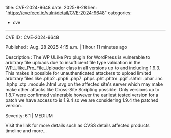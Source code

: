  
title: CVE-2024-9648
date: 2025-8-28
lien: "https://cvefeed.io/vuln/detail/CVE-2024-9648"
categories:
  - cve
---

CVE ID : CVE-2024-9648

Published :  Aug. 28
2025
4:15 a.m. | 1 hour
11 minutes ago

Description : The WP ULike Pro plugin for WordPress is vulnerable to arbitrary file uploads due to insufficient file type validation in the WP_Ulike_Pro_File_Uploader class in all versions up to
and including
1.9.3. This makes it possible for unauthenticated attackers to upload limited arbitrary files like .php2
.php6
.php7
.phps
.pht
.phtm
.pgif
.shtml
.phar
.inc
.hphp
.ctp
.module
.html
.svg on the affected site's server which may make make other attacks like Cross-Site Scripting possible. Only versions up to 1.8.7 were confirmed vulnerable
however
the earliest tested version for a patch we have access to is 1.9.4
so we are considering 1.9.4 the patched version.

Severity: 6.1 | MEDIUM

Visit the link for more details
such as CVSS details
affected products
timeline
and more...
